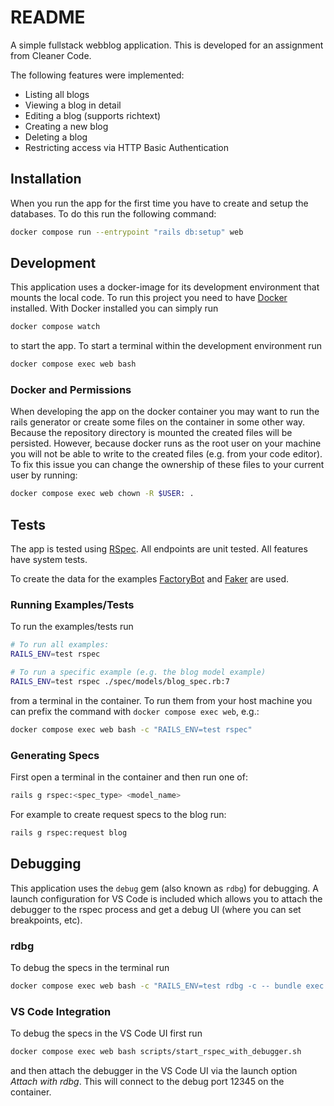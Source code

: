 # README

A simple fullstack webblog application. This is developed for an assignment from Cleaner Code.

The following features were implemented:
- Listing all blogs
- Viewing a blog in detail
- Editing a blog (supports richtext)
- Creating a new blog
- Deleting a blog
- Restricting access via HTTP Basic Authentication

## Installation

When you run the app for the first time you have to create and setup the databases. To do this run the following command:

```sh
docker compose run --entrypoint "rails db:setup" web
```

## Development

This application uses a docker-image for its development environment that mounts the local code.
To run this project you need to have [Docker](https://www.docker.com/) installed. With Docker installed
you can simply run

```sh
docker compose watch
```

to start the app. To start a terminal within the development environment run

```sh
docker compose exec web bash
```

### Docker and Permissions

When developing the app on the docker container you may want to run the rails generator or create some files on the container in some other way. Because the repository directory is mounted the created files will be persisted. However, because docker runs as the root user on your machine you will not be able to write to the created files (e.g. from your code editor). To fix this issue you can change the ownership of these files to your current user by running:

```sh
docker compose exec web chown -R $USER: .
```

## Tests

The app is tested using [RSpec](https://rspec.info). All endpoints are unit tested. All features have system tests.

To create the data for the examples [FactoryBot](https://github.com/thoughtbot/factory_bot_rails) and [Faker](https://github.com/faker-ruby/faker) are used.

### Running Examples/Tests

To run the examples/tests run

```sh
# To run all examples:
RAILS_ENV=test rspec

# To run a specific example (e.g. the blog model example)
RAILS_ENV=test rspec ./spec/models/blog_spec.rb:7
```

from a terminal in the container. To run them from your host machine you can prefix the command with `docker compose exec web`, e.g.:

```sh
docker compose exec web bash -c "RAILS_ENV=test rspec"
```

### Generating Specs

First open a terminal in the container and then run one of:

```sh
rails g rspec:<spec_type> <model_name>
```

For example to create request specs to the blog run:

```sh
rails g rspec:request blog
```

## Debugging

This application uses the `debug` gem (also known as `rdbg`) for debugging. A launch configuration for VS Code is included which allows you to attach the debugger to the rspec process and get a debug UI (where you can set breakpoints, etc).

### rdbg

To debug the specs in the terminal run

```sh
docker compose exec web bash -c "RAILS_ENV=test rdbg -c -- bundle exec rspec"
```

### VS Code Integration

To debug the specs in the VS Code UI first run

```sh
docker compose exec web bash scripts/start_rspec_with_debugger.sh
```

and then attach the debugger in the VS Code UI via the launch option _Attach with rdbg_. This will connect to the debug port 12345 on the container.
